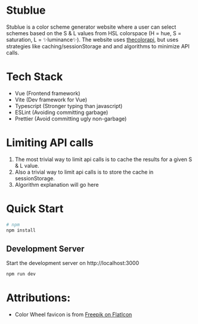 # Stublue

Stublue is a color scheme generator website where a user can select schemes based on the S & L values from HSL colorspace (H = hue, S = saturation, L = ✨luminance✨). The website uses [thecolorapi](https://www.thecolorapi.com/), but uses strategies like caching/sessionStorage and and algorithms to minimize API calls.

# Tech Stack

- Vue (Frontend framework)
- Vite (Dev framework for Vue)
- Typescript (Stronger typing than javascript)
- ESLint (Avoiding committing garbage)
- Prettier (Avoid committing ugly non-garbage)

# Limiting API calls

1. The most trivial way to limit api calls is to cache the results for a given S & L value.
2. Also a trivial way to limit api calls is to store the cache in sessionStorage.
3. Algorithm explanation will go here

# Quick Start

```bash
# npm
npm install
```

## Development Server

Start the development server on http://localhost:3000

```bash
npm run dev
```

# Attributions:

- Color Wheel favicon is from [Freepik on FlatIcon](https://www.flaticon.com/free-icon/color-wheel_2919733)
